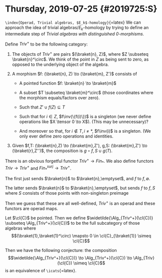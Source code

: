 Thursday, 2019-07-25 {#2019725:S}
====================

`\index{Operad, Trivial algebras, $E_k$-homology}`{=latex} We can
approach the idea of trivial algebras/$E_k$-homology by trying to define
an intermediate step of *Trivial algebras with distinguished
$0$-morphisms*.

Define $Triv^+$ to be the following category:

1.  The objects of $Triv^+$ are pairs $(\braket{n}, Z)$, where
    $Z \subseteq \braket{n}^\circ$. We think of the point in $Z$ as
    being sent to zero, as opposed to the underlying object of the
    algebra.

2.  A morphism $f: (\braket{n}, Z) \to (\braket{m}, Z')$ consists of

    -   A pointed function $f: \braket{n} \to \braket{m}$

    -   A subset $T \subseteq \braket{m}^\circ$ (those coordinates where
        the morphism equals/factors over zero).

    -   Such that $Z' \cup f(Z) \subseteq T$

    -   Such that for $i\in Z$, $f\inv(\{f(i)\})$ is a singleton (we
        never define operations like $X \tensor 0 \to X$). (This may be
        unnecessary)?

    -   And moreover so that, for $i \notin T, i \neq *$, $f\inv(i)$ is
        a singleton. (We only ever define zero operations and
        identities.

3.  Given
    $f,T: (\braket{n},Z) \to (\braket{m},Z'), g,S: (\braket{m},Z') \to (\braket{r},Z'')$,
    the composition is $g\circ f, S \cup g(T)$.

There is an obvious forgetful functor $Triv^+ \to Fin_*$. We also define
functors $Triv \to Triv^+$ and $Fin_*^{surj} \to Triv^+$.

The first just sends $\braket{n}$ to $\braket{n},\emptyset$, and $f$ to
$f,\emptyset$.

The latter sends $\braket{n}$ to $\braket{n},\emptyset$, but sends $f$
to $f,S$ where $S$ consists of those points with non-singleton preimage

Then we guess that these are all well-defined, $Triv^+$ is an operad and
these functors are operad maps.

Let $\cl{C}$ be pointed. Then we define
$\widetilde{\Alg_{Triv^+}(\cl{C})} \subseteq \Alg_{Triv^+}(\cl{C})$ to
be the full subcategory of those algebras where
$$(\braket{1},\braket{1}^\circ) \mapsto 0 \in \cl{C}_{\braket{1}} \simeq \cl{C}$$

Then we have the following conjecture: the composition
$$\widetilde{\Alg_{Triv^+}(\cl{C})} \to \Alg_{Triv^+}(\cl{C}) \to \Alg_{Triv}(\cl{C}) \simeq \cl{C}$$
is an equivalence of `\icats`{=latex}.
